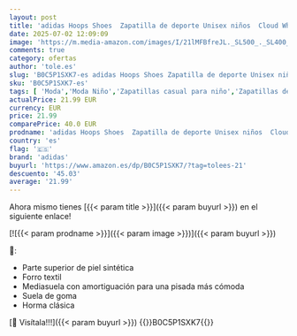 ```yaml
---
layout: post
title: 'adidas Hoops Shoes  Zapatilla de deporte Unisex niños  Cloud White Lilac Violet Fusion  37 1/3 EU'
date: 2025-07-02 12:09:09
image: 'https://m.media-amazon.com/images/I/21lMFBfreJL._SL500_._SL400_.jpg'
comments: true
category: ofertas
author: 'tole.es'
slug: 'B0C5P1SXK7-es adidas Hoops Shoes Zapatilla de deporte Unisex niños Cloud...'
sku: 'B0C5P1SXK7-es'
tags: [ 'Moda','Moda Niño','Zapatillas casual para niño','Zapatillas deportivas y de moda para niños','Zapatos de niño','adidas','zapatilla','🇪🇸', ]
actualPrice: 21.99 EUR
currency: EUR
price: 21.99
comparePrice: 40.0 EUR
prodname: 'adidas Hoops Shoes  Zapatilla de deporte Unisex niños  Cloud White Lilac Violet Fusion  37 1/3 EU'
country: 'es'
flag: '🇪🇸'
brand: 'adidas'
buyurl: 'https://www.amazon.es/dp/B0C5P1SXK7/?tag=tolees-21'
descuento: '45.03'
average: '21.99'
---
```


Ahora mismo tienes [{{< param title >}}]({{< param buyurl >}}) en el siguiente enlace!

[![{{< param prodname >}}]({{< param image >}})]({{< param buyurl >}})

🔎:

- Parte superior de piel sintética
- Forro textil
- Mediasuela con amortiguación para una pisada más cómoda
- Suela de goma
- Horma clásica

[🛒 Visítala!!!]({{< param buyurl >}})
{{<world>}}B0C5P1SXK7{{</world>}}
